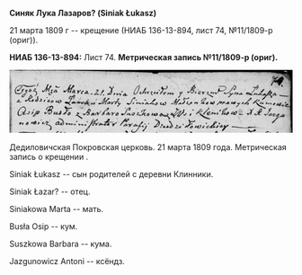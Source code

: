 **Синяк Лука Лазаров? (Siniak Łukasz)**

21 марта 1809 г -- крещение (НИАБ 136-13-894, лист 74, №11/1809-р
(ориг)).

**НИАБ 136-13-894:** Лист 74. **Метрическая запись №11/1809-р (ориг).**

![](./media/cdfee11aace014c87c67f301b8108508ad83b57e.png)

Дедиловичская Покровская церковь. 21 марта 1809 года. Метрическая запись
о крещении .

Siniak Łukasz -- сын родителей с деревни Клинники.

Siniak Łazar? -- отец.

Siniakowa Marta -- мать.

Busła Osip -- кум.

Suszkowa Barbara -- кума.

Jazgunowicz Antoni -- ксёндз.
